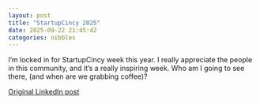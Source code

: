 ```yaml
---
layout: post
title: "StartupCincy 2025"
date: 2025-09-22 21:45:42
categories: nibbles
---
```


I’m locked in for StartupCincy week this year. I really appreciate the people in this community, and it’s a really inspiring week. Who am I going to see there, (and when are we grabbing coffee)?

[Original LinkedIn post](https://www.linkedin.com/feed/update/urn%3Ali%3Ashare%3A7376008822332522496)
